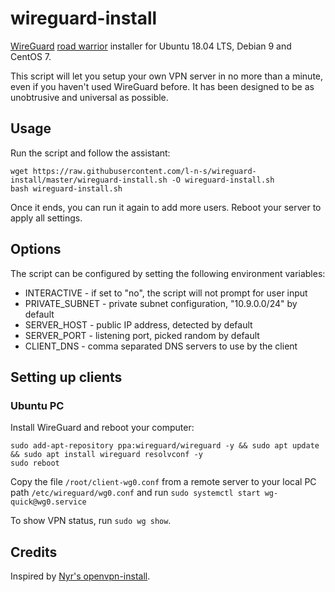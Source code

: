 # wireguard-install

[WireGuard](https://www.wireguard.com) [road warrior](http://en.wikipedia.org/wiki/Road_warrior_%28computing%29) installer for Ubuntu 18.04 LTS, Debian 9 and CentOS 7.

This script will let you setup your own VPN server in no more than a minute, even if you haven't used WireGuard before. It has been designed to be as unobtrusive and universal as possible.

## Usage

Run the script and follow the assistant:

```
wget https://raw.githubusercontent.com/l-n-s/wireguard-install/master/wireguard-install.sh -O wireguard-install.sh
bash wireguard-install.sh
```

Once it ends, you can run it again to add more users. Reboot your server to apply all settings.

## Options

The script can be configured by setting the following environment variables:

* INTERACTIVE - if set to "no", the script will not prompt for user input
* PRIVATE\_SUBNET - private subnet configuration, "10.9.0.0/24" by default
* SERVER\_HOST - public IP address, detected by default
* SERVER\_PORT - listening port, picked random by default
* CLIENT\_DNS - comma separated DNS servers to use by the client

## Setting up clients

### Ubuntu PC

Install WireGuard and reboot your computer:

    sudo add-apt-repository ppa:wireguard/wireguard -y && sudo apt update && sudo apt install wireguard resolvconf -y
    sudo reboot

Copy the file `/root/client-wg0.conf` from a remote server to your local PC path `/etc/wireguard/wg0.conf` and run 
`sudo systemctl start wg-quick@wg0.service`

To show VPN status, run `sudo wg show`.

## Credits

Inspired by [Nyr's openvpn-install](https://github.com/Nyr/openvpn-install).
